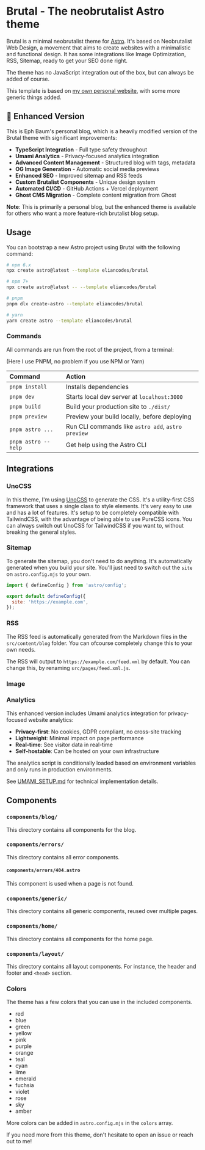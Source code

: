 # Brutal - The neobrutalist Astro theme

Brutal is a minimal neobrutalist theme for [Astro](https://astro.build/). It's based on Neobrutalist Web Design, a movement that aims to create websites with a minimalistic and functional design. It has some integrations like Image Optimization, RSS, Sitemap, ready to get your SEO done right.

The theme has no JavaScript integration out of the box, but can always be added of course.

This template is based on [my own personal website](<https://www.elian.codes/>), with some more generic things added.

## 🚀 Enhanced Version

This is Eph Baum's personal blog, which is a heavily modified version of the Brutal theme with significant improvements:

- **TypeScript Integration** - Full type safety throughout
- **Umami Analytics** - Privacy-focused analytics integration
- **Advanced Content Management** - Structured blog with tags, metadata
- **OG Image Generation** - Automatic social media previews
- **Enhanced SEO** - Improved sitemap and RSS feeds
- **Custom Brutalist Components** - Unique design system
- **Automated CI/CD** - GitHub Actions + Vercel deployment
- **Ghost CMS Migration** - Complete content migration from Ghost

**Note**: This is primarily a personal blog, but the enhanced theme is available for others who want a more feature-rich brutalist blog setup.

## Usage

You can bootstrap a new Astro project using Brutal with the following command:

```bash
# npm 6.x
npx create astro@latest --template eliancodes/brutal

# npm 7+
npx create astro@latest -- --template eliancodes/brutal

# pnpm
pnpm dlx create-astro --template eliancodes/brutal

# yarn
yarn create astro --template eliancodes/brutal
```

### Commands

All commands are run from the root of the project, from a terminal:

(Here I use PNPM, no problem if you use NPM or Yarn)

| Command             | Action                                             |
| :------------------ | :------------------------------------------------- |
| `pnpm install`      | Installs dependencies                              |
| `pnpm dev`          | Starts local dev server at `localhost:3000`        |
| `pnpm build`        | Build your production site to `./dist/`            |
| `pnpm preview`      | Preview your build locally, before deploying       |
| `pnpm astro ...`    | Run CLI commands like `astro add`, `astro preview` |
| `pnpm astro --help` | Get help using the Astro CLI                       |

## Integrations

### UnoCSS

In this theme, I'm using [UnoCSS](https://uno.antfu.me/) to generate the CSS. It's a utility-first CSS framework that uses a single class to style elements. It's very easy to use and has a lot of features. It's setup to be completely compatible with TailwindCSS, with the advantage of being able to use PureCSS icons. You can always switch out UnoCSS for TailwindCSS if you want to, without breaking the general styles.

### Sitemap

To generate the sitemap, you don't need to do anything. It's automatically generated when you build your site. You'll just need to switch out the `site` on `astro.config.mjs` to your own.

```js title="astro.config.mjs"
import { defineConfig } from 'astro/config';

export default defineConfig({
  site: 'https://example.com',
});
```

### RSS

The RSS feed is automatically generated from the Markdown files in the `src/content/blog` folder. You can ofcourse completely change this to your own needs.

The RSS will output to `https://example.com/feed.xml` by default. You can change this, by renaming `src/pages/feed.xml.js`.

### Image

### Analytics

This enhanced version includes Umami analytics integration for privacy-focused website analytics:

- **Privacy-first**: No cookies, GDPR compliant, no cross-site tracking
- **Lightweight**: Minimal impact on page performance
- **Real-time**: See visitor data in real-time
- **Self-hostable**: Can be hosted on your own infrastructure

The analytics script is conditionally loaded based on environment variables and only runs in production environments.

See [UMAMI_SETUP.md](UMAMI_SETUP.md) for technical implementation details.

## Components

### `components/blog/`

This directory contains all components for the blog.

### `components/errors/`

This directory contains all error components.

#### `components/errors/404.astro`

This component is used when a page is not found.

### `components/generic/`

This directory contains all generic components, reused over multiple pages.

### `components/home/`

This directory contains all components for the home page.

### `components/layout/`

This directory contains all layout components. For instance, the header and footer and `<head>` section.

### Colors

The theme has a few colors that you can use in the included components.

- red
- blue
- green
- yellow
- pink
- purple
- orange
- teal
- cyan
- lime
- emerald
- fuchsia
- violet
- rose
- sky
- amber

More colors can be added in `astro.config.mjs` in the `colors` array.

If you need more from this theme, don't hesitate to open an issue or reach out to me!
